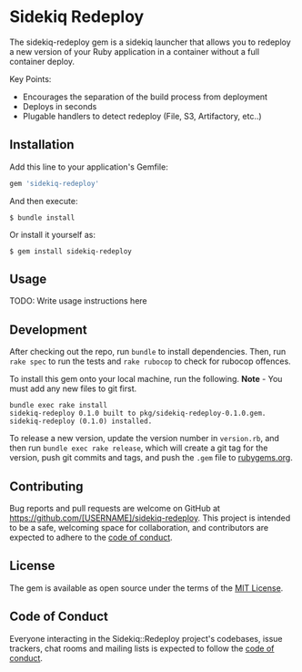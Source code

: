 # Sidekiq Redeploy

The sidekiq-redeploy gem is a sidekiq launcher that allows you to redeploy a new version of your Ruby application in a container without a full container deploy.

Key Points:
* Encourages the separation of the build process from deployment
* Deploys in seconds
* Plugable handlers to detect redeploy (File, S3, Artifactory, etc..)

## Installation

Add this line to your application's Gemfile:

```ruby
gem 'sidekiq-redeploy'
```

And then execute:

    $ bundle install

Or install it yourself as:

    $ gem install sidekiq-redeploy

## Usage

TODO: Write usage instructions here

## Development

After checking out the repo, run `bundle` to install dependencies. Then, run `rake spec` to run the tests and `rake rubocop` to check for rubocop offences.

To install this gem onto your local machine, run the following. **Note** - You must add any new files to git first.

```text
bundle exec rake install
sidekiq-redeploy 0.1.0 built to pkg/sidekiq-redeploy-0.1.0.gem.
sidekiq-redeploy (0.1.0) installed.
```

To release a new version, update the version number in `version.rb`, and then run `bundle exec rake release`, which will create a git tag for the version, push git commits and tags, and push the `.gem` file to [rubygems.org](https://rubygems.org).


## Contributing

Bug reports and pull requests are welcome on GitHub at https://github.com/[USERNAME]/sidekiq-redeploy. This project is intended to be a safe, welcoming space for collaboration, and contributors are expected to adhere to the [code of conduct](https://github.com/[USERNAME]/sidekiq-redeploy/blob/master/CODE_OF_CONDUCT.md).

## License

The gem is available as open source under the terms of the [MIT License](https://opensource.org/licenses/MIT).

## Code of Conduct

Everyone interacting in the Sidekiq::Redeploy project's codebases, issue trackers, chat rooms and mailing lists is expected to follow the [code of conduct](https://github.com/[USERNAME]/sidekiq-redeploy/blob/master/CODE_OF_CONDUCT.md).
